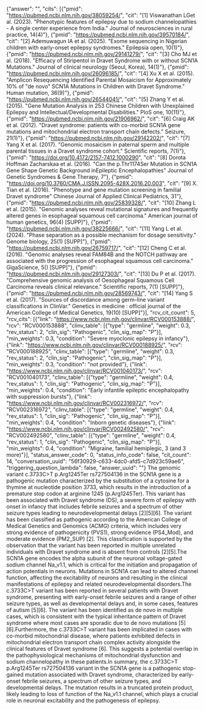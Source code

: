 {"answer": "", "cits": [{"pmid": "https://pubmed.ncbi.nlm.nih.gov/38059254/", "cit": "[1] Viswanathan LGet al. (2023). \"Phenotypic features of epilepsy due to sodium channelopathies - A single center experience from India.\" Journal of neurosciences in rural practice, 14(4)"}, {"pmid": "https://pubmed.ncbi.nlm.nih.gov/39570184/", "cit": "[2] Ademuwagun IA et al. (2025). \"Exome sequencing in Nigerian children with early-onset epilepsy syndromes.\" Epilepsia open, 10(1)"}, {"pmid": "https://pubmed.ncbi.nlm.nih.gov/29141279/", "cit": "[3] Cho MJ et al. (2018). \"Efficacy of Stiripentol in Dravet Syndrome with or without SCN1A Mutations.\" Journal of clinical neurology (Seoul, Korea), 14(1)"}, {"pmid": "https://pubmed.ncbi.nlm.nih.gov/26096185/", "cit": "[4] Xu X et al. (2015). \"Amplicon Resequencing Identified Parental Mosaicism for Approximately 10% of \"de novo\" SCN1A Mutations in Children with Dravet Syndrome.\" Human mutation, 36(9)"}, {"pmid": "https://pubmed.ncbi.nlm.nih.gov/26544041/", "cit": "[5] Zhang Y et al. (2015). \"Gene Mutation Analysis in 253 Chinese Children with Unexplained Epilepsy and Intellectual/Developmental Disabilities.\" PloS one, 10(11)"}, {"pmid": "https://pubmed.ncbi.nlm.nih.gov/21906962/", "cit": "[6] Craig AK et al. (2012). \"Dravet syndrome: patients with co-morbid SCN1A gene mutations and mitochondrial electron transport chain defects.\" Seizure, 21(1)"}, {"pmid": "https://pubmed.ncbi.nlm.nih.gov/29142202/", "cit": "[7] Yang X et al. (2017). \"Genomic mosaicism in paternal sperm and multiple parental tissues in a Dravet syndrome cohort.\" Scientific reports, 7(1)"}, {"pmid": "https://doi.org/10.4172/2157-7412.1000290", "cit": "[8] Dorota Hoffman Zacharskaa et al. (2016). \"Can the p.Thr1174Ser Mutation in SCN1A Gene Shape Genetic Background inEpileptic Encephalopathies\" Journal of Genetic Syndromes & Gene Therapy, 7"}, {"pmid": "https://doi.org/10.3760/CMA.J.ISSN.2095-428X.2016.20.003", "cit": "[9] X. Tian et al. (2016). \"Phenotype and gene mutation screening in familial Dravet syndrome\" Chinese Journal of Applied Clinical Pediatrics, 31"}, {"pmid": "https://pubmed.ncbi.nlm.nih.gov/25839328/", "cit": "[10] Zhang L et al. (2015). \"Genomic analyses reveal mutational signatures and frequently altered genes in esophageal squamous cell carcinoma.\" American journal of human genetics, 96(4) [SUPP]"}, {"pmid": "https://pubmed.ncbi.nlm.nih.gov/38225666/", "cit": "[11] Yang L et al. (2024). \"Phase separation as a possible mechanism for dosage sensitivity.\" Genome biology, 25(1) [SUPP]"}, {"pmid": "https://pubmed.ncbi.nlm.nih.gov/26759717/", "cit": "[12] Cheng C et al. (2016). \"Genomic analyses reveal FAM84B and the NOTCH pathway are associated with the progression of esophageal squamous cell carcinoma.\" GigaScience, 5() [SUPP]"}, {"pmid": "https://pubmed.ncbi.nlm.nih.gov/29127303/", "cit": "[13] Du P et al. (2017). \"Comprehensive genomic analysis of Oesophageal Squamous Cell Carcinoma reveals clinical relevance.\" Scientific reports, 7(1) [SUPP]"}, {"pmid": "https://pubmed.ncbi.nlm.nih.gov/28569743/", "cit": "[14] Yang S et al. (2017). \"Sources of discordance among germ-line variant classifications in ClinVar.\" Genetics in medicine : official journal of the American College of Medical Genetics, 19(10) [SUPP]"}], "rcv_cit_count": 5, "rcv_cits": [{"link": "https://www.ncbi.nlm.nih.gov/clinvar/RCV000153888/", "rcv": "RCV000153888", "clinv_table": [{"type": "germline", "weight": 0.3, "rev_status": 2, "clin_sig": "Pathogenic", "clin_sig_map": "P"}], "min_weights": 0.3, "condition": "Severe myoclonic epilepsy in infancy"}, {"link": "https://www.ncbi.nlm.nih.gov/clinvar/RCV000188925/", "rcv": "RCV000188925", "clinv_table": [{"type": "germline", "weight": 0.3, "rev_status": 2, "clin_sig": "Pathogenic", "clin_sig_map": "P"}], "min_weights": 0.3, "condition": "not provided"}, {"link": "https://www.ncbi.nlm.nih.gov/clinvar/RCV001040173/", "rcv": "RCV001040173", "clinv_table": [{"type": "germline", "weight": 0.4, "rev_status": 1, "clin_sig": "Pathogenic", "clin_sig_map": "P"}], "min_weights": 0.4, "condition": "Early infantile epileptic encephalopathy with suppression bursts"}, {"link": "https://www.ncbi.nlm.nih.gov/clinvar/RCV002316972/", "rcv": "RCV002316972", "clinv_table": [{"type": "germline", "weight": 0.4, "rev_status": 1, "clin_sig": "Pathogenic", "clin_sig_map": "P"}], "min_weights": 0.4, "condition": "Inborn genetic diseases"}, {"link": "https://www.ncbi.nlm.nih.gov/clinvar/RCV002492580/", "rcv": "RCV002492580", "clinv_table": [{"type": "germline", "weight": 0.4, "rev_status": 1, "clin_sig": "Pathogenic", "clin_sig_map": "P"}], "min_weights": 0.4, "condition": "Migraine, familial hemiplegic, 3 (and 3 more)"}], "status_answer_code": 0, "status_info_code": false, "cit_count": 14, "conversation_uuid": "56f30929-c633-4dc0-afd5-c7d923c59ae6", "triggering_question_lambda": false, "answer_uuid": ""}
The genomic variant c.3733C>T p.Arg1245Ter rs727504136 in the SCN1A gene is a pathogenic mutation characterized by the substitution of a cytosine for a thymine at nucleotide position 3733, which results in the introduction of a premature stop codon at arginine 1245 (p.Arg1245Ter). This variant has been associated with Dravet syndrome (DS), a severe form of epilepsy with onset in infancy that includes febrile seizures and a spectrum of other seizure types leading to neurodevelopmental delays [2][5][6]. The variant has been classified as pathogenic according to the American College of Medical Genetics and Genomics (ACMG) criteria, which includes very strong evidence of pathogenicity (PVS1), strong evidence (PS4_Mod), and moderate evidence (PM2_SUP) [2]. This classification is supported by the observation that the variant has been reported in multiple unrelated individuals with Dravet syndrome and is absent from controls [2][5].The SCN1A gene encodes the alpha subunit of the neuronal voltage-gated sodium channel Na_v1.1, which is critical for the initiation and propagation of action potentials in neurons. Mutations in SCN1A can lead to altered channel function, affecting the excitability of neurons and resulting in the clinical manifestations of epilepsy and related neurodevelopmental disorders.The c.3733C>T variant has been reported in several patients with Dravet syndrome, presenting with early-onset febrile seizures and a range of other seizure types, as well as developmental delays and, in some cases, features of autism [5][6]. The variant has been identified as de novo in multiple cases, which is consistent with the typical inheritance pattern of Dravet syndrome where most cases are sporadic due to de novo mutations [5][6].Furthermore, the c.3733C>T variant has been implicated in cases with co-morbid mitochondrial disease, where patients exhibited defects in mitochondrial electron transport chain complex activity alongside the clinical features of Dravet syndrome [6]. This suggests a potential overlap in the pathophysiological mechanisms of mitochondrial dysfunction and sodium channelopathy in these patients.In summary, the c.3733C>T p.Arg1245Ter rs727504136 variant in the SCN1A gene is a pathogenic stop-gained mutation associated with Dravet syndrome, characterized by early-onset febrile seizures, a spectrum of other seizure types, and developmental delays. The mutation results in a truncated protein product, likely leading to loss of function of the Na_v1.1 channel, which plays a crucial role in neuronal excitability and the pathogenesis of epilepsy.